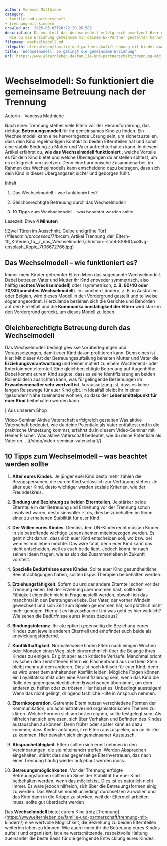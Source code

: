 ```yaml
---
author: Vanessa Matthiebe
category:
- familie-und-partnerschaft
- trennung-mit-kindern
crawled_at: '2025-03-05T20:22:20.281582'
description: Du möchtest das Wechselmodell erfolgreich umsetzen? Hier erfährst du,
  wie du die Erziehung gemeinsam mit deinem Ex-Partner gestalten kannst.
filename: wechselmodell.md
filepath: elternleben/familie-und-partnerschaft/trennung-mit-kindern/wechselmodell.md
title: 'Wechselmodell: So gelingt die gemeinsame Erziehung'
url: https://www.elternleben.de/familie-und-partnerschaft/trennung-mit-kindern/wechselmodell/
---
```


#  Wechselmodell: So funktioniert die gemeinsame Betreuung nach der Trennung

Autorin - Vanessa Matthiebe

Nach einer Trennung stehen viele Eltern vor der Herausforderung, das richtige
**Betreuungsmodell** für ihr gemeinsames Kind zu finden. Ein Wechselmodell
kann eine hervorragende Lösung sein, um sicherzustellen, dass dein Kind
regelmäßigen Kontakt zu beiden Elternteilen hat und somit eine stabile Bindung
zu Mutter und Vater aufrechterhalten kann. In diesem Artikel erfährst du,
**wie das Wechselmodell funktioniert** , welche Vorteile es für dein Kind
bietet und welche Überlegungen du anstellen solltest, um es erfolgreich
umzusetzen. Denn eine harmonische Zusammenarbeit im Rahmen des Wechselmodells
kann entscheidend dazu beitragen, dass sich dein Kind in dieser Übergangszeit
sicher und geborgen fühlt.

Inhalt

1. Das Wechselmodell – wie funktioniert es?

2. Gleichberechtigte Betreuung durch das Wechselmodell

3. 10 Tipps zum Wechselmodell – was beachtet werden sollte

Lesezeit: Etwa **4 Minuten**

![Zwei Türen im Ausschnitt. Gelbe und grüne
Tür](/fileadmin/_processed_/7/b/csm_Artikel_Trennung_der_Eltern-10_Kriterien_fu__r_das_Wechselmodell_christian-
stahl-8S96OpxSlvg-unsplash_Kopie_7f06672766.jpg)

##  Das Wechselmodell – wie funktioniert es?

Immer mehr Kinder getrennter Eltern leben das sogenannte Wechselmodell. Dabei
betreuen Vater und Mutter ihr Kind entweder symmetrisch, also hälftig
(**echtes Wechselmodell**) oder asymmetrisch, **z. B. 60/40 oder
70/30**(**unechtes Wechselmodell**). In manchen Ländern, z. B. in Australien
oder Belgien, wird dieses Modell in den Vordergrund gestellt und teilweise
sogar angeordnet. Hierzulande beziehen sich die Gerichte und Behörden auf den
Einzelfall und die **Kommunikationsfähigkeit der Eltern** wird stark in den
Vordergrund gerückt, um dieses Modell zu leben.

##  Gleichberechtigte Betreuung durch das Wechselmodell

Das Wechselmodell bedingt gewisse Vorüberlegungen und Voraussetzungen, damit
euer Kind davon profitieren kann. Denn eines ist klar: Mit dieser Art der
Betreuungsaufteilung behalten Mutter und Vater die **Erziehungsverantwortung**
und keiner mutiert zu einem Wochenend- oder Entertainmentelternteil. Eine
gleichberechtigte Betreuung auf Augenhöhe. Dabei kommt eurem Kind zugute, dass
es seine Identifizierung an beiden Rollenbildern ausrichten kann, was für
gelingende Beziehungen im **Erwachsenenalter sehr wertvoll ist**.
Voraussetzung ist, dass es keine langen Reisewege für euer Kind gibt. Im
Idealfall bleibt ihr in einer 'gesunden' Nähe zueinander wohnen, so dass der
**Lebensmittelpunkt für euer Kind** beibehalten werden kann.

[ Aus unserem Shop

Video-Seminar Aktive Vaterschaft erfolgreich gestalten Was aktive Vaterschaft
bedeutet, wie du deine Potentiale als Vater entfaltest und in die praktische
Umsetzung kommst, erfährst du in diesem Video-Seminar mit Heiner Fischer. Was
aktive Vaterschaft bedeutet, wie du deine Potentiale als Vater en…
](/shop/video-seminar-vaterschaft/)

##  10 Tipps zum Wechselmodell – was beachtet werden sollte

  1. **Alter eures Kindes**. Je jünger euer Kind desto mehr zählen die Bezugspersonen, die eurem Kind verlässlich zur Verfügung stehen. Je älter euer Kind, desto wichtiger werden soziale Kriterien, wie der Freundeskreis.  

  2. **Bindung und Beziehung zu beiden Elternteilen**. Je stärker beide Elternteile in der Betreuung und Erziehung vor der Trennung schon involviert waren, desto sinnvoller ist es, dies beizubehalten im Sinne einer zu erhaltenen Stabilität für euer Kind.  

  3. **Der Willen eures Kindes**. Gemäss dem UN-Kinderrecht müssen Kinder in sie betreffende wichtige Lebensthemen miteinbezogen werden. Es geht nicht darum, dass sich euer Kind entscheiden soll, wo bzw. bei wem es nun leben möchte. Das wäre fatal, denn euer Kind kann das nicht entscheiden, weil es euch beide liebt. Jedoch könnt ihr nach seinen Ideen fragen, wie es sich das Zusammenleben in Zukunft vorstellt.  

  4. **Spezielle Bedürfnisse eures Kindes**. Sollte euer Kind gesundheitliche Beeinträchtigungen haben, sollten bspw. Therapien beibehalten werden.  

  5. **Erziehungsfähigkeit**. Sofern du und der andere Elternteil schon vor der Trennung einen Teil der Erziehung übernommen hast, sollte die Fähigkeit eigentlich nicht in Frage gestellt werden, obwohl ich das manchmal in den Beratungen erlebe. Der Vater, der vorher Windeln gewechselt und sich Zeit zum Spielen genommen hat, soll plötzlich nicht mehr genügen. Hier gilt es hinzuschauen: Um was geht es hier wirklich? Wie sehen die Bedürfnisse eures Kindes dazu aus?  

  6. **Bindungstoleranz**. Ihr akzeptiert gegenseitig die Beziehung eures Kindes zum jeweils anderen Elternteil und empfindet euch beide als entwicklungsfördernd.  

  7. **Konflikthaftigkeit**. Normalerweise finden Eltern nach einigen Wochen oder Monaten einen Weg, sich einvernehmlich über die Belange ihres Kindes zu einigen. Es gibt aber auch kritische Verläufe. Manchmal bricht zwischen den zerstrittenen Eltern ein Flächenbrand aus und kein Stein bleibt mehr auf dem anderen. Dies ist hoch kritisch für euer Kind, denn es wird unter dem anhaltenden Konflikt leiden. Mögliche Folgen können ein Loyalitätskonflikt oder eine Parentifizierung sein, wenn das Kind die Rolle des gegengeschlechtlichen Erwachsenen übernimmt, um dem anderen zu helfen oder zu trösten. Hier heisst es: Unbedingt aussteigen! Wenn das nicht gelingt, dringend fachliche Hilfe in Anspruch nehmen.  

  8. **Elternkooperation**. Getrennte Eltern nutzen verschiedene Formen der Kommunikation, um administrative und organisatorischen Themen zu klären. Welche Formen sich am besten eignen, sollte festgelegt sein. Als hilfreich hat sich erwiesen, sich über Verhalten und Befinden des Kindes austauschen zu können. Denn früher oder später kann es dazu kommen, dass Kinder anfangen, ihre Eltern auszuspielen, um an ihr Ziel zu kommen. Hier bewährt sich ein gemeinsamer Austausch.  

  9. **Absprachefähigkeit**. Eltern sollten sich ernst nehmen in den Vereinbarungen, die sie miteinander treffen. Werden Absprachen eingehalten, stärkt dies das gegenseitige Elternvertrauen, das nach einer Trennung häufig wieder aufgebaut werden muss.  

  10. **Betreuungsmöglichkeiten**. Vor der Trennung erfolgte Betreuungsformen sollten im Sinne der Stabilität für euer Kind beibehalten werden, wenn das möglich ist. Dies ist es natürlich nicht immer. Es wäre jedoch hilfreich, sich über die Betreuungsformen einig zu werden. Das Wechselmodell unbedingt durchsetzen zu wollen und das Kind dann in die Krippe zu stecken, weil der Elternteil arbeiten muss, sollte gut überdacht werden.

Das **Wechselmodell** bietet eurem Kind trotz
[Trennung](https://www.elternleben.de/familie-und-partnerschaft/trennung-mit-
kindern/) eine wertvolle Möglichkeit, die Beziehung zu beiden Elternteilen
weiterhin leben zu können. Wie auch immer ihr die Betreuung eures Kindes
aufteilt und organisiert, ist eine wertschätzende, respektvolle Haltung
zueinander die beste Basis für die gelingende Entwicklung eures Kindes.

